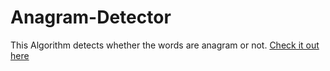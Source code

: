 # Anagram-Detector
 This Algorithm detects whether the words are anagram or not.
<a href="https://anagram-detector.surge.sh/">Check it out here</a>

